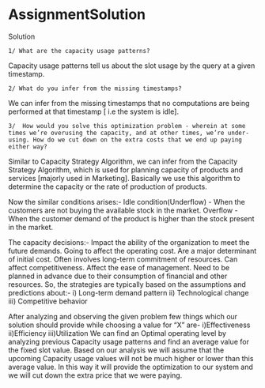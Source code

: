 # AssignmentSolution


Solution 

    1/ What are the capacity usage patterns?
   Capacity usage patterns tell us about the slot usage by the query at a given timestamp.

    2/ What do you infer from the missing timestamps?
 We can infer from the missing timestamps that no computations are being performed at that timestamp [ i.e the system is idle].

    3/  How would you solve this optimization problem - wherein at some times we’re overusing the capacity, and at other times, we’re under-using. How do we cut down on the extra costs that we end up paying either way? 

Similar to Capacity Strategy Algorithm,
we can  infer from the Capacity Strategy Algorithm, which is used for planning capacity of products and services [majorly used in  Marketing]. Basically we use this algorithm to determine the capacity or the rate of production of products.

Now the similar conditions arises:-
Idle condition(Underflow) - When the customers are not buying the available stock in the market.
Overflow - When the customer demand of the product is higher than the stock present  in the market.

The capacity decisions:-
Impact the ability of the organization to meet the future demands.
Going to affect the operating cost.
Are a major determinant of initial cost.
Often involves long-term commitment of resources.
Can affect competitiveness.
Affect the ease of management.
Need to be planned in advance due to their consumption of financial and other resources.
    So, the strategies are typically based on the assumptions and predictions about:-
i) Long-term demand pattern
ii) Technological change
iii) Competitive behavior

After analyzing and observing the given problem few things which our solution should provide while choosing a value for “X” are-
i)Effectiveness
ii)Efficiency
iii)Utilization
We can find an Optimal operating level by analyzing previous Capacity usage patterns and find an average value for the fixed slot value.
Based on our analysis we will assume that the upcoming Capacity usage values will not be much higher or lower than this average value. In this way it will provide the optimization to our system and we will cut down the extra price that we were paying.



